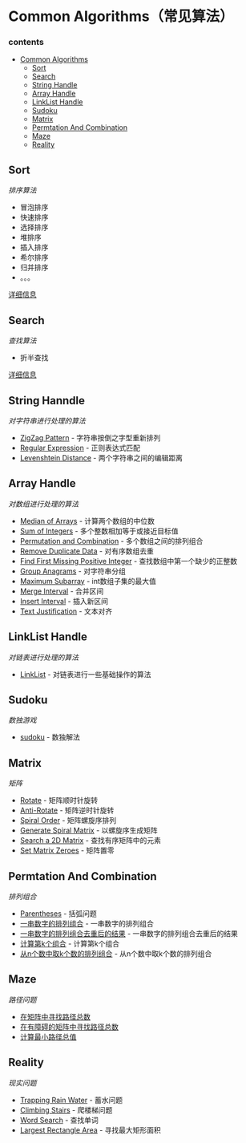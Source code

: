 # Common Algorithms（常见算法）

### contents

- [Common Algorithms](#common-algorithms)
    - [Sort](#sort)
    - [Search](#search)
    - [String Handle](#string-handle)
    - [Array Handle](#array-handle)
    - [LinkList Handle](#linklist-handle)
    - [Sudoku](#sudoku)
    - [Matrix](#matrix)
    - [Permtation And Combination](#permutation-and-combination)
    - [Maze](#maze)
    - [Reality](#reality)

## Sort

*排序算法*

- 冒泡排序
- 快速排序
- 选择排序
- 堆排序
- 插入排序
- 希尔排序
- 归并排序
- 。。。

[详细信息](https://github.com/blurty/algorithms/tree/master/sort)

## Search

*查找算法*

- 折半查找

[详细信息](https://github.com/blurty/algorithms/tree/master/search)

## String Hanndle

*对字符串进行处理的算法*

* [ZigZag Pattern](https://github.com/blurty/algorithms/tree/master/zigzag_pattern) - 字符串按倒之字型重新排列
* [Regular Expression](https://github.com/blurty/algorithms/tree/master/regular_expression) - 正则表达式匹配
* [Levenshtein Distance](https://github.com/blurty/algorithms/tree/master/levenshtein_distance) - 两个字符串之间的编辑距离

## Array Handle

*对数组进行处理的算法*

* [Median of Arrays](https://github.com/blurty/algorithms/tree/master/median-of-arrays#same-size-arrays) - 计算两个数组的中位数
* [Sum of Integers](https://github.com/blurty/algorithms/tree/master/sum_integer_to_target) - 多个整数相加等于或接近目标值
* [Permutation and Combination](https://github.com/blurty/algorithms/tree/master/permutation_combination) - 多个数组之间的排列组合
* [Remove Duplicate Data](https://github.com/blurty/algorithms/tree/master/array) - 对有序数组去重
* [Find First Missing Positive Integer](https://github.com/blurty/algorithms/tree/master/array) - 查找数组中第一个缺少的正整数
* [Group Anagrams](https://github.com/blurty/algorithms/tree/master/array) - 对字符串分组
* [Maximum Subarray](https://github.com/blurty/algorithms/tree/master/array) - int数组子集的最大值
* [Merge Interval](https://github.com/blurty/algorithms/tree/master/array) - 合并区间
* [Insert Interval](https://github.com/blurty/algorithms/tree/master/array) - 插入新区间
* [Text Justification](https://github.com/blurty/algorithms/tree/master/array) - 文本对齐

## LinkList Handle

*对链表进行处理的算法*

* [LinkList](https://github.com/blurty/algorithms/tree/master/linklist) - 对链表进行一些基础操作的算法

## Sudoku

*数独游戏*

* [sudoku](https://github.com/blurty/algorithms/tree/master/sudoku) - 数独解法

## Matrix

*矩阵*

* [Rotate](https://github.com/blurty/algorithms/tree/master/matrix/matrix.go#L10) - 矩阵顺时针旋转
* [Anti-Rotate](https://github.com/blurty/algorithms/tree/master/matrix/matrix.go#L28) - 矩阵逆时针旋转
* [Spiral Order](https://github.com/blurty/algorithms/tree/master/matrix/matrix.go#L40) - 矩阵螺旋序排列
* [Generate Spiral Matrix](https://github.com/blurty/algorithms/tree/master/matrix/matrix.go#L80) - 以螺旋序生成矩阵
* [Search a 2D Matrix](https://github.com/blurty/algorithms/tree/master/matrix) - 查找有序矩阵中的元素
* [Set Matrix Zeroes](https://github.com/blurty/algorithms/tree/master/matrix) - 矩阵置零

## Permtation And Combination

*排列组合*

* [Parentheses](https://github.com/blurty/algorithms/tree/master/permutation_combination) - 括弧问题
* [一串数字的排列组合](https://github.com/blurty/algorithms/tree/master/permutation_combination) - 一串数字的排列组合
* [一串数字的排列组合去重后的结果](https://github.com/blurty/algorithms/tree/master/permutation_combination) - 一串数字的排列组合去重后的结果
* [计算第k个组合](https://github.com/blurty/algorithms/tree/master/permutation_combination) - 计算第k个组合
* [从n个数中取k个数的排列组合](https://github.com/blurty/algorithms/tree/master/permutation_combination) - 从n个数中取k个数的排列组合

## Maze

*路径问题*

* [在矩阵中寻找路径总数](https://github.com/blurty/algorithms/tree/master/maze)
* [在有障碍的矩阵中寻找路径总数](https://github.com/blurty/algorithms/tree/master/maze)
* [计算最小路径总值](https://github.com/blurty/algorithms/tree/master/maze)

## Reality

*现实问题*

* [Trapping Rain Water](https://github.com/blurty/algorithms/tree/master/reality) - 蓄水问题
* [Climbing Stairs](https://github.com/blurty/algorithms/tree/master/reality) - 爬楼梯问题
* [Word Search](https://github.com/blurty/algorithms/tree/master/reality) - 查找单词
* [Largest Rectangle Area](https://github.com/blurty/algorithms/tree/master/reality) - 寻找最大矩形面积